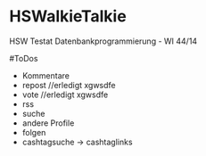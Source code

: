 # HSWalkieTalkie
HSW Testat Datenbankprogrammierung - WI 44/14

#ToDos
* Kommentare
* repost     //erledigt xgwsdfe
* vote       //erledigt xgwsdfe
* rss
* suche
* andere Profile
* folgen
* cashtagsuche -> cashtaglinks

